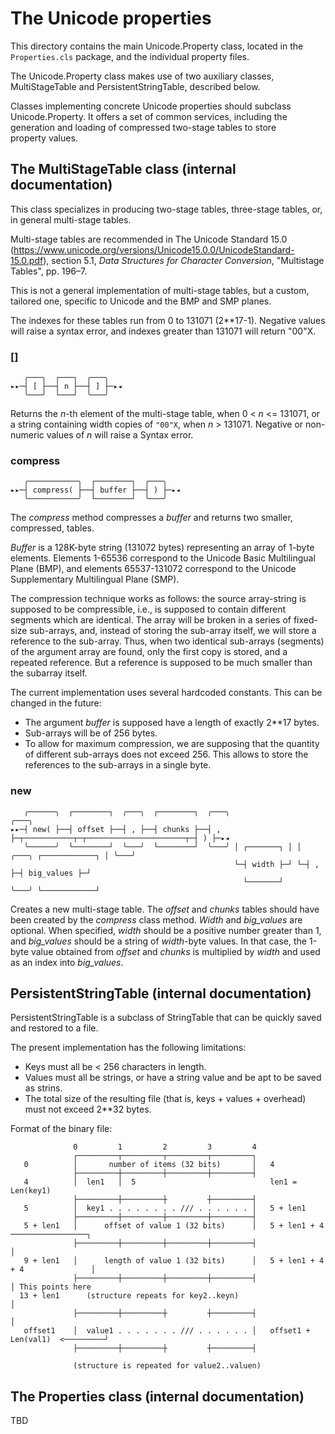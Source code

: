 # The Unicode properties

This directory contains the main Unicode.Property class, located in the ``Properties.cls`` package, and the individual property files.

The Unicode.Property class makes use of two auxiliary classes, MultiStageTable and PersistentStringTable, described below.

Classes implementing concrete Unicode properties should subclass    
Unicode.Property. It offers a set of common services, including the            
generation and loading of compressed two-stage tables to store           
property values.                                                         

## The MultiStageTable class (internal documentation)

This class specializes in producing two-stage tables, three-stage tables, or, in general multi-stage tables.

Multi-stage tables are recommended in The Unicode Standard 15.0 (https://www.unicode.org/versions/Unicode15.0.0/UnicodeStandard-15.0.pdf), section 5.1, 
_Data Structures for Character Conversion_, "Multistage Tables", pp. 196–7.

This is not a general implementation of multi-stage tables, but a custom, tailored one, specific to Unicode and the BMP and SMP planes.

The indexes for these tables run from 0 to 131071 (2**17-1). Negative values will raise a syntax error, and indexes greater than 131071 will return "00"X.

### []

```
   ╭───╮  ┌───┐  ╭───╮
▸▸─┤ [ ├──┤ n ├──┤ ] ├─▸◂
   ╰───╯  └───┘  ╰───╯
```

Returns the _n_-th element of the multi-stage table, when 0 < _n_ <= 131071, or a string containing width copies of ``"00"X``, when _n_ > 131071. Negative or non-numeric values of _n_ will raise a Syntax error.

### compress

```
   ╭───────────╮  ┌────────┐  ╭───╮
▸▸─┤ compress( ├──┤ buffer ├──┤ ) ├─▸◂
   ╰───────────╯  └────────┘  ╰───╯
```

The _compress_ method compresses a _buffer_ and returns two smaller, compressed, tables.

_Buffer_ is a 128K-byte string (131072 bytes) representing an array of 1-byte elements. Elements 1-65536 correspond to the Unicode Basic Multilingual Plane (BMP), and elements 65537-131072 correspond to the Unicode Supplementary Multilingual Plane (SMP).

The compression technique works as follows: the source array-string is supposed to be compressible, i.e., is supposed to contain different segments which are identical. 
The array will be broken in a series of fixed-size sub-arrays, and, instead of storing the sub-array itself, we will store a reference to the sub-array. 
Thus, when two identical sub-arrays (segments) of the argument array are found, only the first copy is stored, and a repeated reference. 
But a reference is supposed to be much smaller than the subarray itself.

The current implementation uses several hardcoded constants. This can be changed in the future:

* The argument _buffer_ is supposed have a length of exactly 2**17 bytes.
* Sub-arrays will be of 256 bytes.
* To allow for maximum compression, we are supposing that the quantity of different sub-arrays does not exceed 256. This allows to store the references to the sub-arrays in a single byte.

### new

```
   ╭──────╮  ┌────────┐  ╭───╮  ┌────────┐  ╭───╮                                        ╭───╮
▸▸─┤ new( ├──┤ offset ├──┤ , ├──┤ chunks ├──┤ , ├─┬───────────┬─┬──────────────────────┬─┤ ) ├─▸◂
   ╰──────╯  └────────┘  ╰───╯  └────────┘  ╰───╯ │ ┌───────┐ │ │ ╭───╮ ┌────────────┐ │ ╰───╯
                                                  └─┤ width ├─┘ └─┤ , ├─┤ big_values ├─┘
                                                    └───────┘     ╰───╯ └────────────┘
```

Creates a new multi-stage table. The _offset_ and _chunks_ tables should have been created by the _compress_ class method. _Width_ and _big_values_ are optional. When specified, _width_ should be a positive number greater than 1, and _big_values_ should be a string of _width_-byte values. In that case, the 1-byte value obtained from _offset_ and _chunks_ is multiplied by _width_ and used as an index into _big_values_.

## PersistentStringTable (internal documentation)

PersistentStringTable is a subclass of StringTable that can be quickly saved and restored to a file.

The present implementation has the following limitations:

* Keys must all be < 256 characters in length.
* Values must all be strings, or have a string value and be apt to be saved as strins.
* The total size of the resulting file (that is, keys + values + overhead) must not exceed 2**32 bytes.
  
Format of the binary file:

```
              0         1         2         3         4
              ┌─────────┬─────────┬─────────┬─────────┐
   0          │       number of items (32 bits)       │   4
              ├─────────┼─────────┼─────────┼─────────┤
   4          │  len1   │  5                              len1 = Len(key1)
              ├─────────┼─────────┼         ┼─────────┤
   5          │  key1 . . . . . . . . /// . . . . . . │   5 + len1
              ├─────────┼─────────┼─────────┼─────────┤
   5 + len1   │      offset of value 1 (32 bits)      │   5 + len1 + 4  ─────────────────┐       
              ├─────────┼─────────┼─────────┼─────────┤                                  │
   9 + len1   │      length of value 1 (32 bits)      │   5 + len1 + 4 + 4               │
              ├─────────┼─────────┼─────────┼─────────┤                                  │ This points here 
  13 + len1      (structure repeats for key2..keyn)                                      │
              ├─────────┼─────────┼         ┼─────────┤                                  │
   offset1    │  value1 . . . . . . . /// . . . . . . │   offset1 + Len(val1)  <─────────┘           
              ├─────────┼─────────┼         ┼─────────┤

              (structure is repeated for value2..valuen)
```

## The Properties class (internal documentation)

TBD
